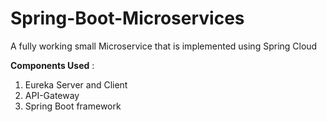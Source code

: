 # Spring-Boot-Microservices


A fully working small Microservice that is implemented using Spring Cloud

**Components Used** 
:
1. Eureka Server and Client
2. API-Gateway
3. Spring Boot framework
